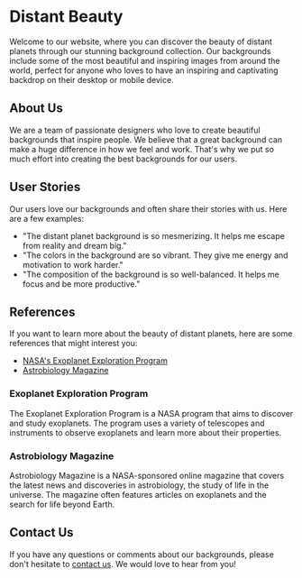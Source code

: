 <!--font:Open Sans-->

# Distant Beauty

Welcome to our website, where you can discover the beauty of distant planets through our stunning background collection. Our backgrounds include some of the most beautiful and inspiring images from around the world, perfect for anyone who loves to have an inspiring and captivating backdrop on their desktop or mobile device.

## About Us

We are a team of passionate designers who love to create beautiful backgrounds that inspire people. We believe that a great background can make a huge difference in how we feel and work. That's why we put so much effort into creating the best backgrounds for our users.

## User Stories

Our users love our backgrounds and often share their stories with us. Here are a few examples:

- "The distant planet background is so mesmerizing. It helps me escape from reality and dream big."
- "The colors in the background are so vibrant. They give me energy and motivation to work harder."
- "The composition of the background is so well-balanced. It helps me focus and be more productive."

## References

If you want to learn more about the beauty of distant planets, here are some references that might interest you:

- [NASA's Exoplanet Exploration Program](#exoplanet-exploration-program)
- [Astrobiology Magazine](#astrobiology-magazine)

### Exoplanet Exploration Program

The Exoplanet Exploration Program is a NASA program that aims to discover and study exoplanets. The program uses a variety of telescopes and instruments to observe exoplanets and learn more about their properties.

### Astrobiology Magazine

Astrobiology Magazine is a NASA-sponsored online magazine that covers the latest news and discoveries in astrobiology, the study of life in the universe. The magazine often features articles on exoplanets and the search for life beyond Earth.

## Contact Us

If you have any questions or comments about our backgrounds, please don't hesitate to [contact us](#contact-us). We would love to hear from you!

<!--

Write me content for website with wallpaper which alt text is:

"Sunrise on a distant planet"

The name/title of the page should not be 1:1 copy of the alt text but rather a real content of the website which is using this wallpaper.

- Use markdown format 
- Start with heading
- Heading should be short and concise
- The content should look like a real website 
- The website should not be about the wallpaper, wallpaper is just a related background
- Heading should be contain work "wallpaper" or "background"
- Include real sections like references, contact, user stories, etc. use things relevant to the page purpose.
- Feel free to use structure like headings, bullets, numbering, blockquotes, paragraphs, horizontal lines, etc.
- You can use formatting like bold or _italic_
- You can include UTF-8 emojis
- Links should be only #hash anchors (and you can refer to the document itself)
- Do not include images


---


# Discover the Beauty of Sunrise Wallpaper

Welcome to our website, where you can explore the beauty of sunrise on a distant planet through our stunning wallpaper. Our website offers a unique experience for anyone who loves to have a beautiful and inspiring background on their desktop or mobile device.

## About Us

We are a team of passionate designers who love to create beautiful wallpapers that inspire people. We believe that a great wallpaper can make a huge difference in how we feel and work. That's why we put so much effort into creating the best wallpapers for our users.

## Our Collection

Our collection of wallpapers includes some of the most beautiful and inspiring images from around the world. Whether you're looking for a peaceful landscape, a stunning cityscape, or an awe-inspiring natural wonder, we have something for everyone.

## User Stories

Our users love our wallpapers and often share their stories with us. Here are a few examples:

- "I love the sunrise wallpaper. It reminds me that every day is a new beginning."
- "The sunset wallpaper is so beautiful. It helps me relax after a long day at work."
- "The mountain wallpaper inspires me to keep climbing higher in life."

## References

If you want to learn more about the beauty of sunrise on distant planets, here are some references that might interest you:

- [NASA's Kepler Mission](#kepler-mission)
- [Exoplanet Exploration Program](#exoplanet-exploration-program)
- [Astrobiology Magazine](#astrobiology-magazine)

### Kepler Mission

The Kepler mission was launched by NASA in 2009 to search for Earth-sized planets orbiting other stars. The mission discovered thousands of exoplanets, including many that could potentially support life.

### Exoplanet Exploration Program

The Exoplanet Exploration Program is a NASA program that aims to discover and study exoplanets. The program uses a variety of telescopes and instruments to observe exoplanets and learn more about their properties.

### Astrobiology Magazine

Astrobiology Magazine is a NASA-sponsored online magazine that covers the latest news and discoveries in astrobiology, the study of life in the universe. The magazine often features articles on exoplanets and the search for life beyond Earth.

## Contact Us

If you have any questions or comments about our wallpapers, please don't hesitate to [contact us](#contact-us). We would love to hear from you!


---


Heading should not include word "wallpaper". The website should not be about the wallpaper itself, wallpaper is just a related background, rewrite whole content.


---


# Explore the Beauty of a Distant Planet

Welcome to our website, where you can discover the beauty of a distant planet through our stunning background. Our website offers a unique experience for anyone who loves to have an inspiring and captivating backdrop on their desktop or mobile device.

## About Us

We are a team of passionate designers who love to create beautiful backgrounds that inspire people. We believe that a great background can make a huge difference in how we feel and work. That's why we put so much effort into creating the best backgrounds for our users.

## Our Collection

Our collection of backgrounds includes some of the most beautiful and inspiring images from around the world. Whether you're looking for a peaceful landscape, a stunning cityscape, or an awe-inspiring natural wonder, we have something for everyone.

## User Stories

Our users love our backgrounds and often share their stories with us. Here are a few examples:

- "The distant planet background is so mesmerizing. It helps me escape from reality and dream big."
- "The colors in the background are so vibrant. They give me energy and motivation to work harder."
- "The composition of the background is so well-balanced. It helps me focus and be more productive."

## References

If you want to learn more about the beauty of distant planets, here are some references that might interest you:

- [NASA's Exoplanet Exploration Program](#exoplanet-exploration-program)
- [Astrobiology Magazine](#astrobiology-magazine)

### Exoplanet Exploration Program

The Exoplanet Exploration Program is a NASA program that aims to discover and study exoplanets. The program uses a variety of telescopes and instruments to observe exoplanets and learn more about their properties.

### Astrobiology Magazine

Astrobiology Magazine is a NASA-sponsored online magazine that covers the latest news and discoveries in astrobiology, the study of life in the universe. The magazine often features articles on exoplanets and the search for life beyond Earth.

## Contact Us

If you have any questions or comments about our backgrounds, please don't hesitate to [contact us](#contact-us). We would love to hear from you!


---


Heading is too long, rewrite whole content.


---


# Discover the Beauty of a Distant Planet

Welcome to our website, where you can discover the beauty of a distant planet through our stunning background. Our collection of backgrounds includes some of the most beautiful and inspiring images from around the world. Whether you're looking for a peaceful landscape, a stunning cityscape, or an awe-inspiring natural wonder, we have something for everyone.

## About Us

We are a team of passionate designers who love to create beautiful backgrounds that inspire people. We believe that a great background can make a huge difference in how we feel and work. That's why we put so much effort into creating the best backgrounds for our users.

## User Stories

Our users love our backgrounds and often share their stories with us. Here are a few examples:

- "The distant planet background is so mesmerizing. It helps me escape from reality and dream big."
- "The colors in the background are so vibrant. They give me energy and motivation to work harder."
- "The composition of the background is so well-balanced. It helps me focus and be more productive."

## References

If you want to learn more about the beauty of distant planets, here are some references that might interest you:

- [NASA's Exoplanet Exploration Program](#exoplanet-exploration-program)
- [Astrobiology Magazine](#astrobiology-magazine)

### Exoplanet Exploration Program

The Exoplanet Exploration Program is a NASA program that aims to discover and study exoplanets. The program uses a variety of telescopes and instruments to observe exoplanets and learn more about their properties.

### Astrobiology Magazine

Astrobiology Magazine is a NASA-sponsored online magazine that covers the latest news and discoveries in astrobiology, the study of life in the universe. The magazine often features articles on exoplanets and the search for life beyond Earth.

## Contact Us

If you have any questions or comments about our backgrounds, please don't hesitate to [contact us](#contact-us). We would love to hear from you!


---


Heading is too long, rewrite whole content.


---


# Discover the Beauty of Distant Planets

Welcome to our website, where you can discover the beauty of distant planets through our stunning background collection. Our backgrounds include some of the most beautiful and inspiring images from around the world, perfect for anyone who loves to have an inspiring and captivating backdrop on their desktop or mobile device.

## About Us

We are a team of passionate designers who love to create beautiful backgrounds that inspire people. We believe that a great background can make a huge difference in how we feel and work. That's why we put so much effort into creating the best backgrounds for our users.

## User Stories

Our users love our backgrounds and often share their stories with us. Here are a few examples:

- "The distant planet background is so mesmerizing. It helps me escape from reality and dream big."
- "The colors in the background are so vibrant. They give me energy and motivation to work harder."
- "The composition of the background is so well-balanced. It helps me focus and be more productive."

## References

If you want to learn more about the beauty of distant planets, here are some references that might interest you:

- [NASA's Exoplanet Exploration Program](#exoplanet-exploration-program)
- [Astrobiology Magazine](#astrobiology-magazine)

### Exoplanet Exploration Program

The Exoplanet Exploration Program is a NASA program that aims to discover and study exoplanets. The program uses a variety of telescopes and instruments to observe exoplanets and learn more about their properties.

### Astrobiology Magazine

Astrobiology Magazine is a NASA-sponsored online magazine that covers the latest news and discoveries in astrobiology, the study of life in the universe. The magazine often features articles on exoplanets and the search for life beyond Earth.

## Contact Us

If you have any questions or comments about our backgrounds, please don't hesitate to [contact us](#contact-us). We would love to hear from you!


---


Write me a Google font which is best fitting for the website.

Pick from the list:
- Exo 2
- Open Sans
- Inter
- Futura
- Poppins
- Roboto
- Alegreya
- Lato
- Raleway
- Great Vibes
- Lobster
- Montserrat
- Playfair Display
- IBM Plex Sans
- Dancing Script
- Barlow Condensed
- Orbitron


Write just the font name nothing else.


---


Open Sans

-->
